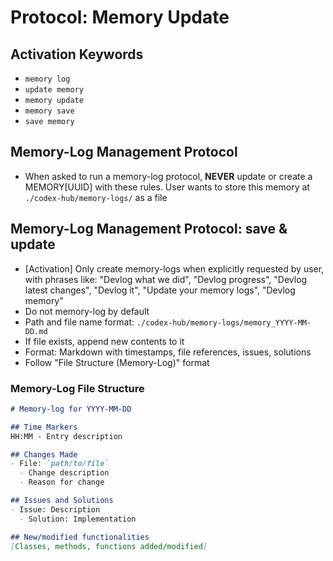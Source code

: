 # Protocol: Memory Update

## Activation Keywords
- `memory log`
- `update memory`
- `memory update`
- `memory save`
- `save memory`

## Memory-Log Management Protocol
- When asked to run a memory-log protocol, **NEVER** update or create a MEMORY[UUID] with these rules. User wants to store this memory at `./codex-hub/memory-logs/` as a file

## Memory-Log Management Protocol: save & update
- [Activation] Only create memory-logs when explicitly requested by user, with phrases like: "Devlog what we did", "Devlog progress", "Devlog latest changes", "Devlog it", "Update your memory logs", "Devlog memory"
- Do not memory-log by default
- Path and file name format: `./codex-hub/memory-logs/memory_YYYY-MM-DD.md`
- If file exists, append new contents to it
- Format: Markdown with timestamps, file references, issues, solutions
- Follow "File Structure (Memory-Log)" format

### Memory-Log File Structure

```markdown
# Memory-log for YYYY-MM-DD

## Time Markers
HH:MM - Entry description

## Changes Made
- File: `path/to/file`
  - Change description
  - Reason for change

## Issues and Solutions
- Issue: Description
  - Solution: Implementation

## New/modified functionalities
[Classes, methods, functions added/modified]
```
